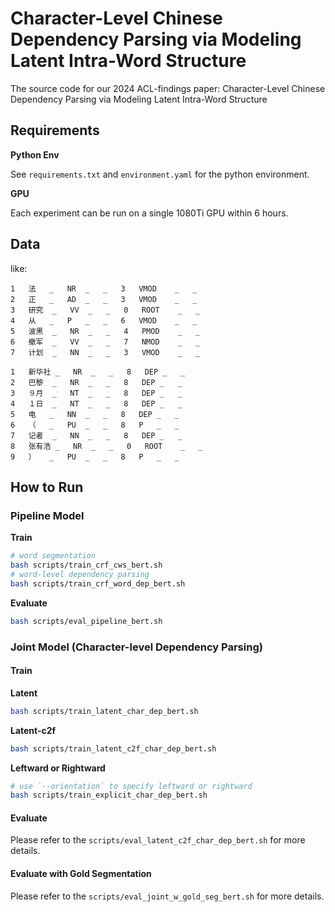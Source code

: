 # Character-Level Chinese Dependency Parsing via Modeling Latent Intra-Word Structure

The source code for our 2024 ACL-findings paper: Character-Level Chinese Dependency Parsing via Modeling Latent Intra-Word Structure

## Requirements

**Python Env**

See `requirements.txt` and `environment.yaml` for the python environment.

**GPU**

Each experiment can be run on a single 1080Ti GPU within 6 hours.

## Data

like:
```
1	法	_	NR	_	_	3	VMOD	_	_
2	正	_	AD	_	_	3	VMOD	_	_
3	研究	_	VV	_	_	0	ROOT	_	_
4	从	_	P	_	_	6	VMOD	_	_
5	波黑	_	NR	_	_	4	PMOD	_	_
6	撤军	_	VV	_	_	7	NMOD	_	_
7	计划	_	NN	_	_	3	VMOD	_	_

1	新华社	_	NR	_	_	8	DEP	_	_
2	巴黎	_	NR	_	_	8	DEP	_	_
3	９月	_	NT	_	_	8	DEP	_	_
4	１日	_	NT	_	_	8	DEP	_	_
5	电	_	NN	_	_	8	DEP	_	_
6	（	_	PU	_	_	8	P	_	_
7	记者	_	NN	_	_	8	DEP	_	_
8	张有浩	_	NR	_	_	0	ROOT	_	_
9	）	_	PU	_	_	8	P	_	_
```

<!-- ### Stanford Dependencies

### Penn2Malt -->

## How to Run

### Pipeline Model

**Train**

```bash
# word segmentation
bash scripts/train_crf_cws_bert.sh
# word-level dependency parsing
bash scripts/train_crf_word_dep_bert.sh
```

**Evaluate**

```bash
bash scripts/eval_pipeline_bert.sh
```

### Joint Model (Character-level Dependency Parsing)

#### Train

**Latent**

```bash
bash scripts/train_latent_char_dep_bert.sh
```

**Latent-c2f**

```bash
bash scripts/train_latent_c2f_char_dep_bert.sh
```

**Leftward or Rightward**

```bash
# use `--orientation` to specify leftward or rightward
bash scripts/train_explicit_char_dep_bert.sh
```

#### Evaluate

Please refer to the `scripts/eval_latent_c2f_char_dep_bert.sh` for more details.


#### Evaluate with Gold Segmentation

Please refer to the `scripts/eval_joint_w_gold_seg_bert.sh` for more details.











